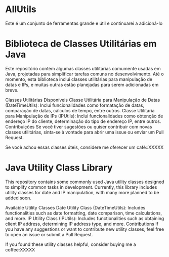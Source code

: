 # AllUtils
Este é um conjunto de ferramentas grande e útil e continuarei a adicioná-lo


# Biblioteca de Classes Utilitárias em Java
Este repositório contém algumas classes utilitárias comumente usadas em Java, projetadas para simplificar tarefas comuns no desenvolvimento. Até o momento, esta biblioteca inclui classes utilitárias para manipulação de datas e IPs, e muitas outras estão planejadas para serem adicionadas em breve.

Classes Utilitárias Disponíveis
Classe Utilitária para Manipulação de Datas (DateTimeUtils): Inclui funcionalidades como formatação de datas, comparação de datas, cálculos de tempo, entre outros.
Classe Utilitária para Manipulação de IPs (IPUtils): Inclui funcionalidades como obtenção de endereço IP do cliente, determinação do tipo de endereço IP, entre outros.
Contribuições
Se você tiver sugestões ou quiser contribuir com novas classes utilitárias, sinta-se à vontade para abrir uma issue ou enviar um Pull Request.

Se você achou essas classes úteis, considere me oferecer um café::XXXXX

# Java Utility Class Library
This repository contains some commonly used Java utility classes designed to simplify common tasks in development. Currently, this library includes utility classes for date and IP manipulation, with many more planned to be added soon.

Available Utility Classes
Date Utility Class (DateTimeUtils): Includes functionalities such as date formatting, date comparison, time calculations, and more.
IP Utility Class (IPUtils): Includes functionalities such as obtaining client IP address, determining IP address type, and more.
Contributions
If you have any suggestions or want to contribute new utility classes, feel free to open an issue or submit a Pull Request.

If you found these utility classes helpful, consider buying me a coffee:XXXXX



